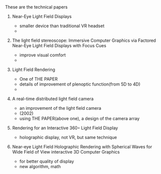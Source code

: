 These are the technical papers

1. Near-Eye Light Field Displays
    - smaller device than traditional VR headset
    - 
2. The light field stereoscope: Immersive Computer Graphics via Factored Near-Eye Light Field Displays with Focus Cues
    - improve visual comfort
    - 
3. Light Field Rendering
    - One of THE PAPER
    - details of improvement of plenoptic function(from 5D to 4D)
    - 
4. A real-time distributed light field camera
    - an improvement of the light field camera
    - (2002)
    - using THE PAPER(above one), a design of the camera array

5. Rendering for an Interactive 360◦ Light Field Display
    - holographic display, not VR, but same technique

6. Near-eye Light Field Holographic Rendering with Spherical Waves for Wide Field of View interactive 3D Computer Graphics
    - for better quality of display 
    - new algorithm, math

